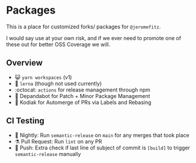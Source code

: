 # Packages

This is a place for customized forks/ packages for `@jeromefitz`.

I would say use at your own risk, and if we ever need to promote one of these out for better OSS Coverage we will.

## Overview

- 😺️ `yarn workspaces` (v1)
- 🐉️ `lerna` (though not used currently)
- :octocat: `actions` for release management through npm
- 🤖️ Depandabot for Patch + Minor Package Management
- 🤖️ Kodiak for Automerge of PRs via Labels and Rebasing

## CI Testing

- 🌃️ Nightly: Run `semantic-release` on `main` for any merges that took place
- ⚗️ Pull Request: Run `lint` on any PR
- 🔀️ Push: Extra check if last line of subject of commit is `[build]` to trigger `semantic-release` manually
